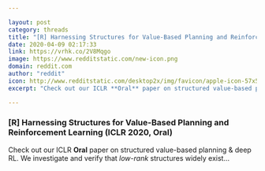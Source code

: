 ```yaml
---

layout: post
category: threads
title: "[R] Harnessing Structures for Value-Based Planning and Reinforcement Learning (ICLR 2020, Oral)"
date: 2020-04-09 02:17:33
link: https://vrhk.co/2V8Mqgo
image: https://www.redditstatic.com/new-icon.png
domain: reddit.com
author: "reddit"
icon: http://www.redditstatic.com/desktop2x/img/favicon/apple-icon-57x57.png
excerpt: "Check out our ICLR **Oral** paper on structured value-based planning &amp; deep RL. We investigate and verify that *low-rank* structures widely exist..."

---
```


### [R] Harnessing Structures for Value-Based Planning and Reinforcement Learning (ICLR 2020, Oral)

Check out our ICLR **Oral** paper on structured value-based planning &amp; deep RL. We investigate and verify that *low-rank* structures widely exist...